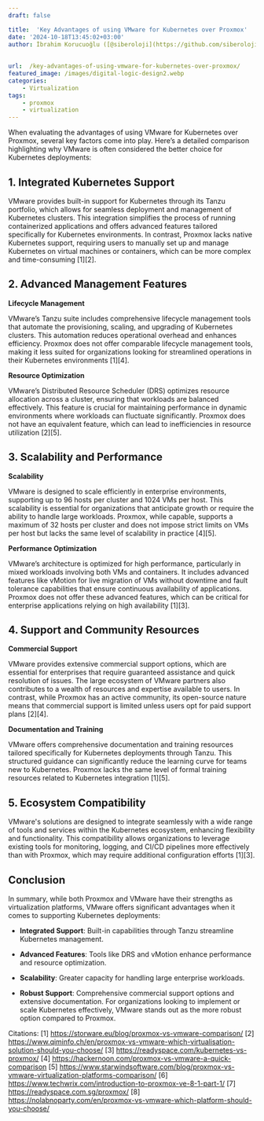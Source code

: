 ```yaml
---
draft: false

title:  'Key Advantages of using VMware for Kubernetes over Proxmox'
date: '2024-10-18T13:45:02+03:00'
author: İbrahim Korucuoğlu ([@siberoloji](https://github.com/siberoloji))
 
 
url:  /key-advantages-of-using-vmware-for-kubernetes-over-proxmox/
featured_image: /images/digital-logic-design2.webp
categories:
    - Virtualization
tags:
    - proxmox
    - virtualization
---
```



When evaluating the advantages of using VMware for Kubernetes over Proxmox, several key factors come into play. Here’s a detailed comparison highlighting why VMware is often considered the better choice for Kubernetes deployments:



## 1. **Integrated Kubernetes Support**



VMware provides built-in support for Kubernetes through its Tanzu portfolio, which allows for seamless deployment and management of Kubernetes clusters. This integration simplifies the process of running containerized applications and offers advanced features tailored specifically for Kubernetes environments. In contrast, Proxmox lacks native Kubernetes support, requiring users to manually set up and manage Kubernetes on virtual machines or containers, which can be more complex and time-consuming [1][2].



## 2. **Advanced Management Features**



**Lifecycle Management**



VMware’s Tanzu suite includes comprehensive lifecycle management tools that automate the provisioning, scaling, and upgrading of Kubernetes clusters. This automation reduces operational overhead and enhances efficiency. Proxmox does not offer comparable lifecycle management tools, making it less suited for organizations looking for streamlined operations in their Kubernetes environments [1][4].



**Resource Optimization**



VMware’s Distributed Resource Scheduler (DRS) optimizes resource allocation across a cluster, ensuring that workloads are balanced effectively. This feature is crucial for maintaining performance in dynamic environments where workloads can fluctuate significantly. Proxmox does not have an equivalent feature, which can lead to inefficiencies in resource utilization [2][5].



## 3. **Scalability and Performance**



**Scalability**



VMware is designed to scale efficiently in enterprise environments, supporting up to 96 hosts per cluster and 1024 VMs per host. This scalability is essential for organizations that anticipate growth or require the ability to handle large workloads. Proxmox, while capable, supports a maximum of 32 hosts per cluster and does not impose strict limits on VMs per host but lacks the same level of scalability in practice [4][5].



**Performance Optimization**



VMware’s architecture is optimized for high performance, particularly in mixed workloads involving both VMs and containers. It includes advanced features like vMotion for live migration of VMs without downtime and fault tolerance capabilities that ensure continuous availability of applications. Proxmox does not offer these advanced features, which can be critical for enterprise applications relying on high availability [1][3].



## 4. **Support and Community Resources**



**Commercial Support**



VMware provides extensive commercial support options, which are essential for enterprises that require guaranteed assistance and quick resolution of issues. The large ecosystem of VMware partners also contributes to a wealth of resources and expertise available to users. In contrast, while Proxmox has an active community, its open-source nature means that commercial support is limited unless users opt for paid support plans [2][4].



**Documentation and Training**



VMware offers comprehensive documentation and training resources tailored specifically for Kubernetes deployments through Tanzu. This structured guidance can significantly reduce the learning curve for teams new to Kubernetes. Proxmox lacks the same level of formal training resources related to Kubernetes integration [1][5].



## 5. **Ecosystem Compatibility**



VMware's solutions are designed to integrate seamlessly with a wide range of tools and services within the Kubernetes ecosystem, enhancing flexibility and functionality. This compatibility allows organizations to leverage existing tools for monitoring, logging, and CI/CD pipelines more effectively than with Proxmox, which may require additional configuration efforts [1][3].



## Conclusion



In summary, while both Proxmox and VMware have their strengths as virtualization platforms, VMware offers significant advantages when it comes to supporting Kubernetes deployments:


* **Integrated Support**: Built-in capabilities through Tanzu streamline Kubernetes management.

* **Advanced Features**: Tools like DRS and vMotion enhance performance and resource optimization.

* **Scalability**: Greater capacity for handling large enterprise workloads.

* **Robust Support**: Comprehensive commercial support options and extensive documentation.
For organizations looking to implement or scale Kubernetes effectively, VMware stands out as the more robust option compared to Proxmox.



Citations: [1] https://storware.eu/blog/proxmox-vs-vmware-comparison/ [2] https://www.qiminfo.ch/en/proxmox-vs-vmware-which-virtualisation-solution-should-you-choose/ [3] https://readyspace.com/kubernetes-vs-proxmox/ [4] https://hackernoon.com/proxmox-vs-vmware-a-quick-comparison [5] https://www.starwindsoftware.com/blog/proxmox-vs-vmware-virtualization-platforms-comparison/ [6] https://www.techwrix.com/introduction-to-proxmox-ve-8-1-part-1/ [7] https://readyspace.com.sg/proxmox/ [8] https://nolabnoparty.com/en/proxmox-vs-vmware-which-platform-should-you-choose/
